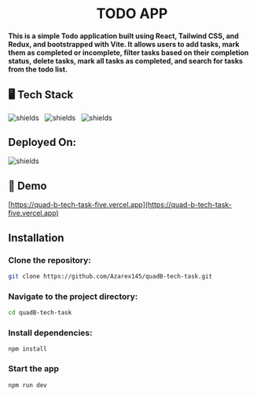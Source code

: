 <h1 align="center" id="title">TODO APP</h1>

<h4> This is a simple Todo application built using React, Tailwind CSS, and Redux, and bootstrapped with Vite. It allows users to add tasks, mark them as completed or incomplete, filter tasks based on their completion status, delete tasks, mark all tasks as completed, and search for tasks from the todo list.</h4>

## 🖥️ Tech Stack

<p align="left">

<img src="https://img.shields.io/badge/React-20232A?style=for-the-badge&amp;logo=react&amp;logoColor=61DAFB" alt="shields">&nbsp;&nbsp;
<img src="https://img.shields.io/badge/Redux-593D88?style=for-the-badge&logo=redux&logoColor=white" alt="shields">&nbsp;&nbsp;
<img src="https://img.shields.io/badge/Tailwind_CSS-38B2AC?style=for-the-badge&amp;logo=tailwind-css&amp;logoColor=white" alt="shields">&nbsp;&nbsp;


<h2>Deployed On:</h2>
<p><img src="https://img.shields.io/badge/Vercel-000000?style=for-the-badge&logo=vercel&logoColor=white" alt="shields"></p>


<h2>🚀 Demo</h2>

[https://quad-b-tech-task-five.vercel.app](https://quad-b-tech-task-five.vercel.app)

## Installation

### Clone the repository:

```bash
git clone https://github.com/Azarex145/quadB-tech-task.git
```

### Navigate to the project directory:
```bash
cd quadB-tech-task
```

### Install dependencies:
```shell
npm install
```

### Start the app
```shell
npm run dev
```
